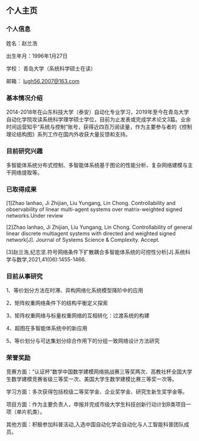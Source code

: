 ## 个人主页
### 个人信息
姓名：赵兰浩

出生年月：1996年1月27日

学校： 青岛大学（系统科学硕士在读）

邮箱： lugh56.2007@163.com

### 基本情况介绍
2014-2018年在山东科技大学（泰安）自动化专业学习，2019年至今在青岛大学自动化学院攻读系统科学理学硕士学位，目前为止发表或完成学术论文3篇。业余时间运营知乎“系统与控制”账号，获得近四百万阅读量，作为主要参与者的《控制理论结构图》系列工作在国内外收获大量反馈和支持。
### 目前研究兴趣
多智能体系统分布式控制、多智能体系统基于图论的性能分析、复杂网络建模与主干网络提取等。
### 已取得成果
[1]Zhao lanhao, Ji Zhijian, Liu Yungang, Lin Chong. Controllability and observability of linear multi-agent systems over matrix-weighted signed networks.Under review

[2]Zhao lanhao, Ji Zhijian, Liu Yungang, Lin Chong. Controllability of general linear discrete multiagent systems with directed and weighted signed network[J]. Journal of Systems Science & Complexity. Accept.

[3]赵兰浩,纪志坚.符号网络条件下扩散耦合多智能体系统的可控性分析[J].系统科学与数学,2021,41(06):1455-1466.

### 目前从事研究

1、等价划分方法在时滞、异构网络化系统模型降阶中的应用

2、矩阵权重网络条件下的结构平衡定义探索

3、矩阵权重网络与标量权重网络的互相转化：过渡系统的构建

4、超图在多智能体系统中的新应用

5、等价划分与可达集划分综合作用下的分组一致网络设计方法研究

### 荣誉奖励

竞赛方面：“认证杯”数学中国数学建模网络挑战赛三等奖两次、高教社杯全国大学生数学建模竞赛省级三等奖一次、美国大学生数学建模比赛三等奖一次等。

学习方面：多次获得包括校级二等奖学金、企业奖学金、研究生新生奖学金等。

项目方面：作为主要负责人，申报并完成市级大学生科技创新行动计划B类项目一项（单片机类）。

其他方面：积极参加科普活动,入选中国自动化学会自动化与人工智能科普团队成员。
